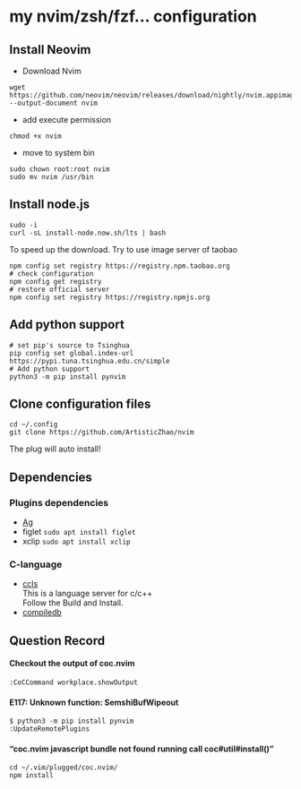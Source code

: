 # my nvim/zsh/fzf... configuration

## Install Neovim
- Download Nvim
```
wget https://github.com/neovim/neovim/releases/download/nightly/nvim.appimage --output-document nvim
```

- add execute permission
```
chmod +x nvim
```

- move to system bin
```
sudo chown root:root nvim
sudo mv nvim /usr/bin
```

## Install node.js
```
sudo -i
curl -sL install-node.now.sh/lts | bash
```

To speed up the download. Try to use image server of taobao
```
npm config set registry https://registry.npm.taobao.org
# check configuration
npm config get registry
# restore official server
npm config set registry https://registry.npmjs.org
```

## Add python support
```
# set pip's source to Tsinghua
pip config set global.index-url https://pypi.tuna.tsinghua.edu.cn/simple
# Add python support
python3 -m pip install pynvim
```

## Clone configuration files
```
cd ~/.config
git clone https://github.com/ArtisticZhao/nvim
```

The plug will auto install!

## Dependencies

### Plugins dependencies
- [Ag](https://github.com/ggreer/the_silver_searcher)
- figlet `sudo apt install figlet`
- xclip `sudo apt install xclip`
### C-language  

- [ccls](https://github.com/MaskRay/ccls/wiki)  
This is a language server for c/c++  
Follow the Build and Install.
- [compiledb](https://github.com/nickdiego/compiledb)

## Question Record
#### Checkout the output of coc.nvim
```
:CoCCommand workplace.showOutput
```

#### E117: Unknown function: SemshiBufWipeout
```
$ python3 -m pip install pynvim
:UpdateRemotePlugins
```
#### “coc.nvim javascript bundle not found running call coc#util#install()”
```
cd ~/.vim/plugged/coc.nvim/
npm install
```
